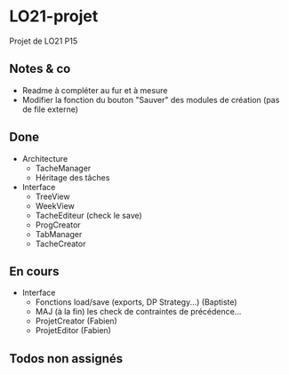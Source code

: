 ﻿# LO21-projet
Projet de LO21 P15

## Notes & co

* Readme à compléter au fur et à mesure
* Modifier la fonction du bouton "Sauver" des modules de création (pas de file externe)

## Done

* Architecture
	* TacheManager
	* Héritage des tâches
* Interface
	* TreeView
	* WeekView
	* TacheEditeur (check le save)
	* ProgCreator
	* TabManager
	* TacheCreator


## En cours

* Interface
	* Fonctions load/save (exports, DP Strategy...) (Baptiste)
	* MAJ (à la fin) les check de contraintes de précédence...
	* ProjetCreator (Fabien)
	* ProjetEditor (Fabien)


## Todos non assignés



